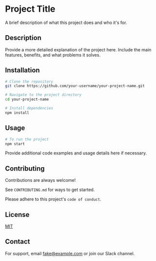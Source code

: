 # Project Title

A brief description of what this project does and who it's for.

## Description

Provide a more detailed explanation of the project here. Include the main features, benefits, and what problems it solves.

## Installation

```bash
# Clone the repository
git clone https://github.com/your-username/your-project-name.git

# Navigate to the project directory
cd your-project-name

# Install dependencies
npm install
```

## Usage

```bash
# To run the project
npm start
```

Provide additional code examples and usage details here if necessary.

## Contributing

Contributions are always welcome!

See `CONTRIBUTING.md` for ways to get started.

Please adhere to this project's `code of conduct`.

## License

[MIT](https://choosealicense.com/licenses/mit/)

## Contact

For support, email fake@example.com or join our Slack channel.